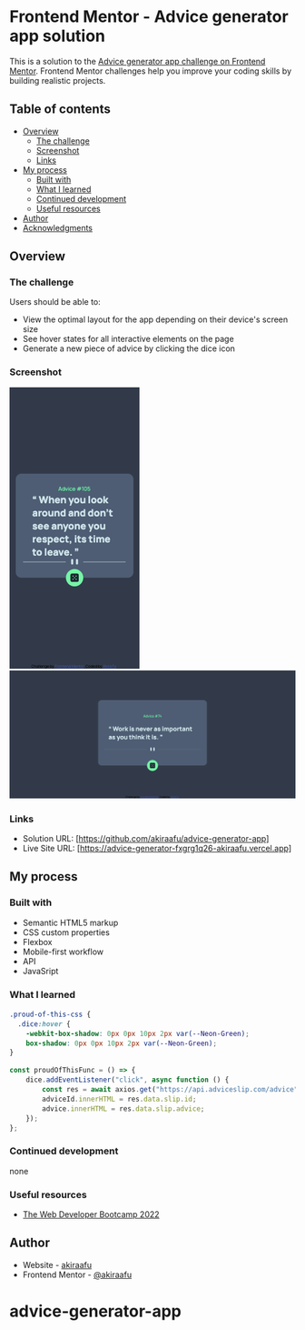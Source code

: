 # Frontend Mentor - Advice generator app solution

This is a solution to the [Advice generator app challenge on Frontend Mentor](https://www.frontendmentor.io/challenges/advice-generator-app-QdUG-13db). Frontend Mentor challenges help you improve your coding skills by building realistic projects.

## Table of contents

-   [Overview](#overview)
    -   [The challenge](#the-challenge)
    -   [Screenshot](#screenshot)
    -   [Links](#links)
-   [My process](#my-process)
    -   [Built with](#built-with)
    -   [What I learned](#what-i-learned)
    -   [Continued development](#continued-development)
    -   [Useful resources](#useful-resources)
-   [Author](#author)
-   [Acknowledgments](#acknowledgments)

## Overview

### The challenge

Users should be able to:

-   View the optimal layout for the app depending on their device's screen size
-   See hover states for all interactive elements on the page
-   Generate a new piece of advice by clicking the dice icon

### Screenshot

![](./mobile.png)
![](./desktop.png)

### Links

-   Solution URL: [https://github.com/akiraafu/advice-generator-app]
-   Live Site URL: [https://advice-generator-fxgrg1q26-akiraafu.vercel.app]

## My process

### Built with

-   Semantic HTML5 markup
-   CSS custom properties
-   Flexbox
-   Mobile-first workflow
-   API
-   JavaSript

### What I learned

```css
.proud-of-this-css {
  .dice:hover {
    -webkit-box-shadow: 0px 0px 10px 2px var(--Neon-Green);
    box-shadow: 0px 0px 10px 2px var(--Neon-Green);
}

```

```js
const proudOfThisFunc = () => {
    dice.addEventListener("click", async function () {
        const res = await axios.get("https://api.adviceslip.com/advice");
        adviceId.innerHTML = res.data.slip.id;
        advice.innerHTML = res.data.slip.advice;
    });
};
```

### Continued development

none

### Useful resources

-   [The Web Developer Bootcamp 2022](https://udemy.com/course/the-web-developer-bootcamp)

## Author

-   Website - [akiraafu](https://github.com/akiraafu)
-   Frontend Mentor - [@akiraafu](https://www.frontendmentor.io/profile/akiraafu)
# advice-generator-app
